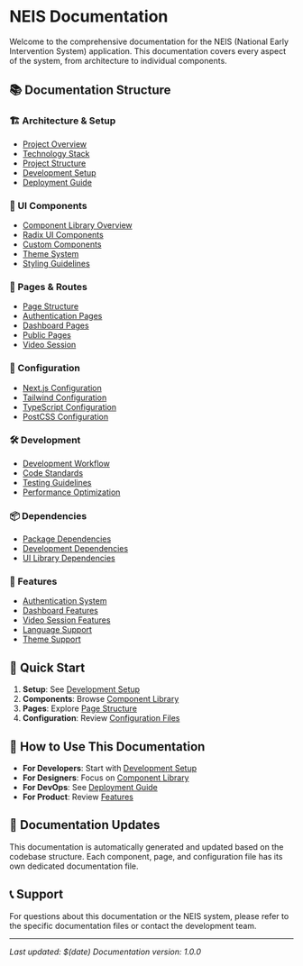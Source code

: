 # NEIS Documentation

Welcome to the comprehensive documentation for the NEIS (National Early Intervention System) application. This documentation covers every aspect of the system, from architecture to individual components.

## 📚 Documentation Structure

### 🏗️ Architecture & Setup
- [Project Overview](./architecture/project-overview.md)
- [Technology Stack](./architecture/technology-stack.md)
- [Project Structure](./architecture/project-structure.md)
- [Development Setup](./architecture/development-setup.md)
- [Deployment Guide](./architecture/deployment-guide.md)

### 🎨 UI Components
- [Component Library Overview](./components/component-library-overview.md)
- [Radix UI Components](./components/radix-ui-components.md)
- [Custom Components](./components/custom-components.md)
- [Theme System](./components/theme-system.md)
- [Styling Guidelines](./components/styling-guidelines.md)

### 📱 Pages & Routes
- [Page Structure](./pages/page-structure.md)
- [Authentication Pages](./pages/authentication-pages.md)
- [Dashboard Pages](./pages/dashboard-pages.md)
- [Public Pages](./pages/public-pages.md)
- [Video Session](./pages/video-session.md)

### 🔧 Configuration
- [Next.js Configuration](./configuration/nextjs-config.md)
- [Tailwind Configuration](./configuration/tailwind-config.md)
- [TypeScript Configuration](./configuration/typescript-config.md)
- [PostCSS Configuration](./configuration/postcss-config.md)

### 🛠️ Development
- [Development Workflow](./development/development-workflow.md)
- [Code Standards](./development/code-standards.md)
- [Testing Guidelines](./development/testing-guidelines.md)
- [Performance Optimization](./development/performance-optimization.md)

### 📦 Dependencies
- [Package Dependencies](./dependencies/package-dependencies.md)
- [Development Dependencies](./dependencies/dev-dependencies.md)
- [UI Library Dependencies](./dependencies/ui-dependencies.md)

### 🎯 Features
- [Authentication System](./features/authentication-system.md)
- [Dashboard Features](./features/dashboard-features.md)
- [Video Session Features](./features/video-session-features.md)
- [Language Support](./features/language-support.md)
- [Theme Support](./features/theme-support.md)

## 🚀 Quick Start

1. **Setup**: See [Development Setup](./architecture/development-setup.md)
2. **Components**: Browse [Component Library](./components/component-library-overview.md)
3. **Pages**: Explore [Page Structure](./pages/page-structure.md)
4. **Configuration**: Review [Configuration Files](./configuration/nextjs-config.md)

## 📖 How to Use This Documentation

- **For Developers**: Start with [Development Setup](./architecture/development-setup.md)
- **For Designers**: Focus on [Component Library](./components/component-library-overview.md)
- **For DevOps**: See [Deployment Guide](./architecture/deployment-guide.md)
- **For Product**: Review [Features](./features/authentication-system.md)

## 🔄 Documentation Updates

This documentation is automatically generated and updated based on the codebase structure. Each component, page, and configuration file has its own dedicated documentation file.

## 📞 Support

For questions about this documentation or the NEIS system, please refer to the specific documentation files or contact the development team.

---

*Last updated: $(date)*
*Documentation version: 1.0.0* 